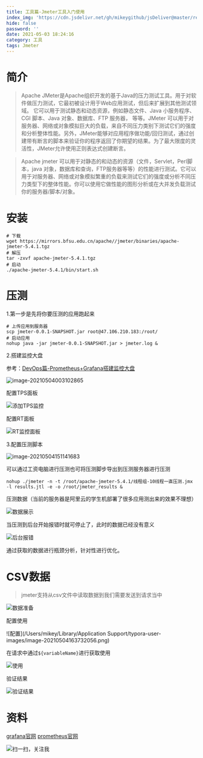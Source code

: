 ```yaml
---
title: 工具篇-Jmeter工具入门使用
index_img: 'https://cdn.jsdelivr.net/gh/mikeygithub/jsDeliver@master/resource/img/jmeter.jpeg'
hide: false
password: ''
date: 2021-05-03 18:24:16
category: 工具
tags: Jmeter
---
```


# 简介

>Apache JMeter是Apache组织开发的基于Java的压力测试工具。用于对软件做压力测试，它最初被设计用于Web应用测试，但后来扩展到其他测试领域。 它可以用于测试静态和动态资源，例如静态文件、Java 小服务程序、CGI 脚本、Java 对象、数据库、FTP 服务器， 等等。JMeter 可以用于对服务器、网络或对象模拟巨大的负载，来自不同压力类别下测试它们的强度和分析整体性能。另外，JMeter能够对应用程序做功能/回归测试，通过创建带有断言的脚本来验证你的程序返回了你期望的结果。为了最大限度的灵活性，JMeter允许使用正则表达式创建断言。

>Apache jmeter 可以用于对静态的和动态的资源（文件，Servlet，Perl脚本，java 对象，数据库和查询，FTP服务器等等）的性能进行测试。它可以用于对服务器、网络或对象模拟繁重的负载来测试它们的强度或分析不同压力类型下的整体性能。你可以使用它做性能的图形分析或在大并发负载测试你的服务器/脚本/对象。

# 安装

```shell
# 下载
wget https://mirrors.bfsu.edu.cn/apache//jmeter/binaries/apache-jmeter-5.4.1.tgz
# 解压
tar -zxvf apache-jmeter-5.4.1.tgz
# 启动
./apache-jmeter-5.4.1/bin/start.sh
```

# 压测

1.第一步是先将你要压测的应用跑起来

```shell
# 上传应用到服务器
scp jmeter-0.0.1-SNAPSHOT.jar root@47.106.210.183:/root/
# 启动应用
nohup java -jar jmeter-0.0.1-SNAPSHOT.jar > jmeter.log &
```

2.搭建监控大盘

参考：[DevOps篇-Prometheus+Grafana搭建监控大盘](https://mikeygithub.github.io/2021/05/03/devops/DevOps%E7%AF%87-Prometheus+Grafana%E6%90%AD%E5%BB%BA%E7%9B%91%E6%8E%A7%E5%A4%A7%E7%9B%98/)

![image-20210504003102865](https://i.loli.net/2021/05/04/1G4nkDSJ9ihUF3Q.png)

配置TPS面板

![添加TPS监控](https://i.loli.net/2021/05/06/XnSkxvTtDABsI8q.png)

配置RT面板

![RT监控面板](https://i.loli.net/2021/05/04/wIWN8gi1LnbFTKq.png)

3.配置压测脚本

![image-20210504151141683](https://i.loli.net/2021/05/04/TiXVsqSE1NtIPrc.png)

可以通过工资电脑进行压测也可将压测脚步导出到压测服务器进行压测

```shell
nohup ./jmeter -n -t /root/apache-jmeter-5.4.1/线程组-10线程一直压测.jmx -l results.jtl -e -o /root/jmeter_results &
```

压测数据（当前的服务器是阿里云的学生机部署了很多应用测出来的效果不理想）

![数据展示](https://i.loli.net/2021/05/04/GXaI3ODy2v1uzZe.png)

当压测到后台开始报错时就可停止了，此时的数据已经没有意义

![后台报错](https://i.loli.net/2021/05/04/xljQbKDYofS3ZN7.png)

通过获取的数据进行瓶颈分析，针对性进行优化。

# CSV数据

> jmeter支持从csv文件中读取数据到我们需要发送到请求当中

![数据准备](https://i.loli.net/2021/05/04/s13qOTHR2IjC85a.png)

配置使用

![配置](/Users/mikey/Library/Application Support/typora-user-images/image-20210504163732056.png)

在请求中通过`${variableName}`进行获取使用

![使用](https://i.loli.net/2021/05/04/bldfMnGY3hI2Twv.png)

验证结果

![验证结果](https://i.loli.net/2021/05/04/jEDSKqaPOWVCu2B.png)



# 资料

[grafana官网](https://grafana.com/)
[prometheus官网](https://prometheus.io/)<br/>


![扫一扫，关注我](https://cdn.jsdelivr.net/gh/mikeygithub/jsDeliver@master/resource/img/wechat.jpg)